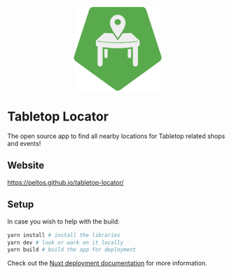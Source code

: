 <p align="center">
<img src="./assets/logos/logo_emblem_green.svg" alt="Tabletop logo" style="max-width:200px;">
</p>

# Tabletop Locator

The open source app to find all nearby locations for Tabletop related shops and events!

## Website

https://peltos.github.io/tabletop-locator/

## Setup

In case you wish to help with the build:

```bash
yarn install # install the libraries
yarn dev # look or work on it locally
yarn build # build the app for deployment
```

Check out the [Nuxt deployment documentation](https://nuxt.com/docs/getting-started/deployment) for more information.
